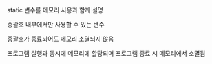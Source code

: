 static 변수를 메모리 사용과 함께 설명

중괄호 내부에서만 사용할 수 있는 변수

중괄호가 종료되어도 메모리 소멸되지 않음

프로그램 실행과 동시에 메모리에 할당되며 프로그램 종료 시 메모리에서 소멸됨
